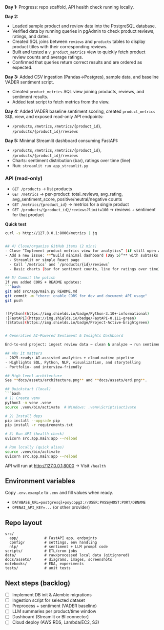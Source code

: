 **Day 1:** Progress: repo scaffold, API health check running locally.

**Day 2:**
- Loaded sample product and review data into the PostgreSQL database.
- Verified data by running queries in pgAdmin to check product reviews, ratings, and dates.
- Created SQL joins between `reviews` and `products` tables to display product titles with their corresponding reviews.
- Built and tested a `v_product_metrics` view to quickly fetch product review counts and average ratings.
- Confirmed that queries return correct results and are ordered as expected.

**Day 3:** Added CSV ingestion (Pandas→Postgres), sample data, and baseline VADER sentiment script. 
- Created `product_metrics` SQL view joining products, reviews, and sentiment results.  
- Added test script to fetch metrics from the view.  

**Day 4:** Added VADER baseline sentiment scoring, created `product_metrics` SQL view, and exposed read-only API endpoints:
- `/products`, `/metrics`, `/metrics/{product_id}`, `/products/{product_id}/reviews`

**Day 5:** Minimal Streamlit dashboard consuming FastAPI:
- `/products`, `/metrics`, `/metrics/{product_id}`, `/products/{product_id}/reviews`
- Charts: sentiment distribution (bar), ratings over time (line)
- Run: `streamlit run app_streamlit.py`

### API (read-only)
- `GET /products` → list products
- `GET /metrics` → per-product: total_reviews, avg_rating, avg_sentiment_score, positive/neutral/negative counts
- `GET /metrics/{product_id}` → metrics for a single product
- `GET /products/{product_id}/reviews?limit=100` → reviews + sentiment for that product



**Quick test**
```bash
curl -s http://127.0.0.1:8000/metrics | jq


## 4) Close/organize GitHub items (2 mins)
- Close “Implement product metrics view for analytics” (if still open anywhere).
- Add a new issue: **“Build minimal dashboard (Day 5)”** with subtasks:
  - Streamlit or simple React page
  - Call `/metrics` and `/products/{id}/reviews`
  - Basic charts (bar for sentiment counts, line for ratings over time)

## 5) Commit the polish
If you added CORS + README updates:
```bash
git add src/app/main.py README.md
git commit -m "chore: enable CORS for dev and document API usage"
git push


![Python](https://img.shields.io/badge/Python-3.10+-informational)
![FastAPI](https://img.shields.io/badge/FastAPI-0.111-green)
![Status](https://img.shields.io/badge/Project-Active-brightgreen)


# Generative AI–Powered Sentiment & Insights Dashboard

End‑to‑end project: ingest review data → clean & analyze → run sentiment (VADER/BERT) → generate LLM summaries → visualize insights via dashboard and/or BI tool.

## Why it matters
- 2025‑ready: AI‑assisted analytics + cloud-native pipeline
- Highlights SQL, Python, NLP, visualization, and storytelling
- Portfolio- and interview‑friendly

## High‑level architecture
See **docs/assets/architecture.png** and **docs/assets/erd.png**.

## Quickstart (local)
```bash
# 1) Create venv
python3 -m venv .venv
source .venv/bin/activate  # Windows: .venv\Scripts\activate

# 2) Install deps
pip install --upgrade pip
pip install -r requirements.txt

# 3) Run API (health check)
uvicorn src.app.main:app --reload

# Run locally (quick alias)
source .venv/bin/activate
uvicorn src.app.main:app --reload
```

API will run at http://127.0.0.1:8000  → Visit `/health`

## Environment variables
Copy `.env.example` to `.env` and fill values when ready.
- `DATABASE_URL=postgresql+psycopg2://USER:PASS@HOST:PORT/DBNAME`
- `OPENAI_API_KEY=...` (or other provider)

## Repo layout
```
src/
  app/            # FastAPI app, endpoints
  config/         # settings, env handling
  nlp/            # sentiment + LLM prompt code
scripts/          # ETL/cron jobs
data/             # raw/processed local data (gitignored)
docs/assets/      # diagrams, images, screenshots
notebooks/        # EDA, experiments
tests/            # unit tests
```

## Next steps (backlog)
- [ ] Implement DB init & Alembic migrations
- [ ] Ingestion script for selected dataset
- [ ] Preprocess + sentiment (VADER baseline)
- [ ] LLM summaries per product/time window
- [ ] Dashboard (Streamlit or BI connector)
- [ ] Cloud deploy (AWS RDS, Lambda/EC2, S3)
